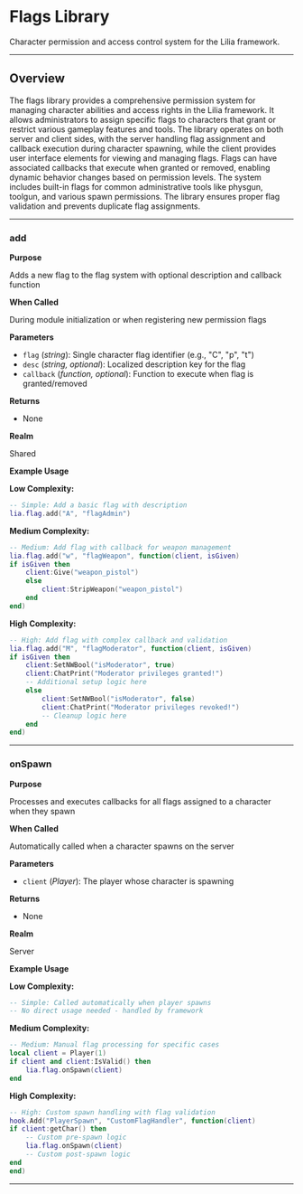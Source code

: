 # Flags Library

Character permission and access control system for the Lilia framework.

---

## Overview

The flags library provides a comprehensive permission system for managing character abilities and access rights in the Lilia framework. It allows administrators to assign specific flags to characters that grant or restrict various gameplay features and tools. The library operates on both server and client sides, with the server handling flag assignment and callback execution during character spawning, while the client provides user interface elements for viewing and managing flags. Flags can have associated callbacks that execute when granted or removed, enabling dynamic behavior changes based on permission levels. The system includes built-in flags for common administrative tools like physgun, toolgun, and various spawn permissions. The library ensures proper flag validation and prevents duplicate flag assignments.

---

### add

**Purpose**

Adds a new flag to the flag system with optional description and callback function

**When Called**

During module initialization or when registering new permission flags

**Parameters**

* `flag` (*string*): Single character flag identifier (e.g., "C", "p", "t")
* `desc` (*string, optional*): Localized description key for the flag
* `callback` (*function, optional*): Function to execute when flag is granted/removed

**Returns**

* None

**Realm**

Shared

**Example Usage**

**Low Complexity:**
```lua
-- Simple: Add a basic flag with description
lia.flag.add("A", "flagAdmin")

```

**Medium Complexity:**
```lua
-- Medium: Add flag with callback for weapon management
lia.flag.add("w", "flagWeapon", function(client, isGiven)
if isGiven then
    client:Give("weapon_pistol")
    else
        client:StripWeapon("weapon_pistol")
    end
end)

```

**High Complexity:**
```lua
-- High: Add flag with complex callback and validation
lia.flag.add("M", "flagModerator", function(client, isGiven)
if isGiven then
    client:SetNWBool("isModerator", true)
    client:ChatPrint("Moderator privileges granted!")
    -- Additional setup logic here
    else
        client:SetNWBool("isModerator", false)
        client:ChatPrint("Moderator privileges revoked!")
        -- Cleanup logic here
    end
end)

```

---

### onSpawn

**Purpose**

Processes and executes callbacks for all flags assigned to a character when they spawn

**When Called**

Automatically called when a character spawns on the server

**Parameters**

* `client` (*Player*): The player whose character is spawning

**Returns**

* None

**Realm**

Server

**Example Usage**

**Low Complexity:**
```lua
-- Simple: Called automatically when player spawns
-- No direct usage needed - handled by framework

```

**Medium Complexity:**
```lua
-- Medium: Manual flag processing for specific cases
local client = Player(1)
if client and client:IsValid() then
    lia.flag.onSpawn(client)
end

```

**High Complexity:**
```lua
-- High: Custom spawn handling with flag validation
hook.Add("PlayerSpawn", "CustomFlagHandler", function(client)
if client:getChar() then
    -- Custom pre-spawn logic
    lia.flag.onSpawn(client)
    -- Custom post-spawn logic
end
end)

```

---

